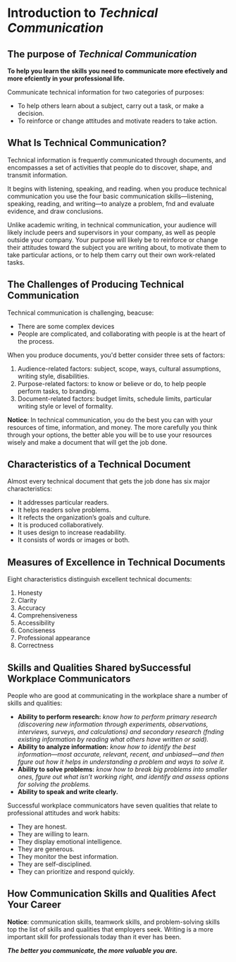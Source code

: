 # **Introduction to _Technical Communication_**

## **The purpose of _Technical Communication_**

 **To help you learn the skills you need to communicate more efectively and more efciently in your professional life.**
 
 Communicate technical information for two categories of purposes:
 - To help others learn about a subject, carry out a task, or make a decision. 
 - To reinforce or change attitudes and motivate readers to take action.

## **What Is Technical Communication?**

Technical information is frequently communicated through documents, and encompasses a set of activities that people do to discover, shape, and transmit information. 

It begins with listening, speaking, and reading. when you produce technical communication you use the four basic communication skills—listening, speaking, reading, and writing—to analyze a problem, fnd and evaluate evidence, and draw conclusions.

Unlike academic writing, in technical communication, your audience will likely include peers and supervisors in your company, as well as people outside your company. Your purpose will likely be to reinforce or change their attitudes toward the subject you are writing about, to motivate them to take particular actions, or to help them carry out their own work-related tasks.

## **The Challenges of Producing Technical Communication**

Technical communication is challenging, beacuse:
- There are some  complex devices
- People are complicated, and collaborating with people is at the heart of the process.

When you produce documents, you'd better consider three sets of factors:

1. Audience-related factors: subject, scope, ways, cultural assumptions, writing style, disabilities. 
2. Purpose-related factors: to know or believe or do, to help people perform tasks, to branding. 
3. Document-related factors: budget limits,  schedule limits, particular writing style or level of formality.

**Notice**: In technical communication, you do the best you can with your resources of time, information, and money. The more carefully you think through your options, the better able you will be to use your resources wisely and make a document that will get the job done.

## **Characteristics of a Technical Document**
Almost every technical document that gets the job done has six major characteristics:
- It addresses particular readers. 
- It helps readers solve problems.
- It refects the organization’s goals and culture. 
- It is produced collaboratively. 
- It uses design to increase readability. 
- It consists of words or images or both.

## **Measures of Excellence in Technical Documents**
Eight characteristics distinguish excellent technical documents:
1. Honesty
2. Clarity
3. Accuracy
4. Comprehensiveness
5. Accessibility
6. Conciseness
7. Professional appearance
8. Correctness

## **Skills and Qualities Shared bySuccessful Workplace Communicators**

People who are good at communicating in the workplace share a number of skills and qualities:
- **Ability to perform research:** *know how to perform primary research (discovering new information through experiments, observations, interviews, surveys, and calculations) and secondary research (fnding existing information by reading what others have written or said).* 
- **Ability to analyze information:** *know how to identify the best information—most accurate, relevant, recent, and unbiased—and then fgure out how it helps in understanding a problem and ways to solve it.* 
- **Ability to solve problems:** *know how to break big problems into smaller ones, fgure out what isn’t working right, and identify and assess options for solving the problems.* 
- **Ability to speak and write clearly.** 

Successful workplace communicators have seven qualities that relate to professional attitudes and work habits:
- They are honest.
- They are willing to learn. 
- They display emotional intelligence. 
- They are generous.
- They monitor the best information.
- They are self-disciplined.
- They can prioritize and respond quickly. 

## **How Communication Skills and Qualities Afect Your Career**

**Notice**: communication skills, teamwork skills, and problem-solving skills top the list of skills and qualities that employers seek. Writing is a more important skill for
professionals today than it ever has been.

***The better you communicate, the more valuable you are.***